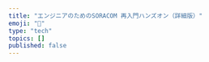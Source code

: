 ```yaml
---
title: "エンジニアのためのSORACOM 再入門ハンズオン（詳細版）"
emoji: "🎃"
type: "tech"
topics: []
published: false
---
```


